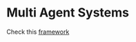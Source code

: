# Multi Agent Systems

Check this [framework](https://docs.crewai.com/core-concepts/Tasks/#overview-of-a-task)
